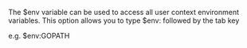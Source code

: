 The $env variable can be used to access all user context environment variables. This option allows you to type $env: followed by the tab key

e.g. $env:GOPATH